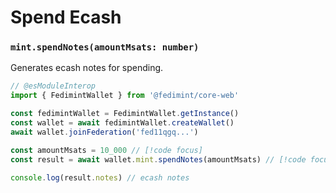 # Spend Ecash

### `mint.spendNotes(amountMsats: number)`

Generates ecash notes for spending.

```ts twoslash
// @esModuleInterop
import { FedimintWallet } from '@fedimint/core-web'

const fedimintWallet = FedimintWallet.getInstance()
const wallet = await fedimintWallet.createWallet()
await wallet.joinFederation('fed11qgq...')

const amountMsats = 10_000 // [!code focus]
const result = await wallet.mint.spendNotes(amountMsats) // [!code focus]

console.log(result.notes) // ecash notes
```
